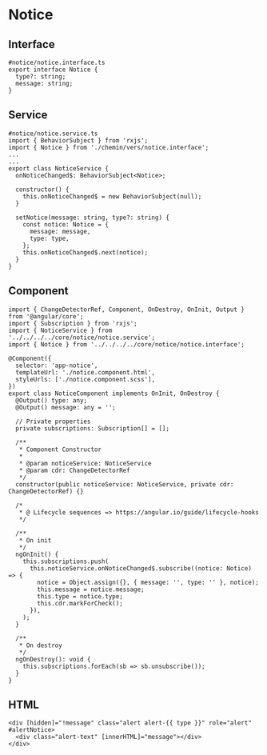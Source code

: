 # Notice

## Interface

    #notice/notice.interface.ts
    export interface Notice {
      type?: string;
      message: string;
    }

## Service

    #notice/notice.service.ts
    import { BehaviorSubject } from 'rxjs';
    import { Notice } from './chemin/vers/notice.interface';
    ...
    ...
    export class NoticeService {
      onNoticeChanged$: BehaviorSubject<Notice>;

      constructor() {
        this.onNoticeChanged$ = new BehaviorSubject(null);
      }

      setNotice(message: string, type?: string) {
        const notice: Notice = {
          message: message,
          type: type,
        };
        this.onNoticeChanged$.next(notice);
      }
    }

## Component

    import { ChangeDetectorRef, Component, OnDestroy, OnInit, Output } from '@angular/core';
    import { Subscription } from 'rxjs';
    import { NoticeService } from '../../../../core/notice/notice.service';
    import { Notice } from '../../../../core/notice/notice.interface';

    @Component({
      selector: 'app-notice',
      templateUrl: './notice.component.html',
      styleUrls: ['./notice.component.scss'],
    })
    export class NoticeComponent implements OnInit, OnDestroy {
      @Output() type: any;
      @Output() message: any = '';

      // Private properties
      private subscriptions: Subscription[] = [];

      /**
       * Component Constructor
       *
       * @param noticeService: NoticeService
       * @param cdr: ChangeDetectorRef
       */
      constructor(public noticeService: NoticeService, private cdr: ChangeDetectorRef) {}

      /*
       * @ Lifecycle sequences => https://angular.io/guide/lifecycle-hooks
       */

      /**
       * On init
       */
      ngOnInit() {
        this.subscriptions.push(
          this.noticeService.onNoticeChanged$.subscribe((notice: Notice) => {
            notice = Object.assign({}, { message: '', type: '' }, notice);
            this.message = notice.message;
            this.type = notice.type;
            this.cdr.markForCheck();
          }),
        );
      }

      /**
       * On destroy
       */
      ngOnDestroy(): void {
        this.subscriptions.forEach(sb => sb.unsubscribe());
      }
    }

## HTML

    <div [hidden]="!message" class="alert alert-{{ type }}" role="alert" #alertNotice>
      <div class="alert-text" [innerHTML]="message"></div>
    </div>
